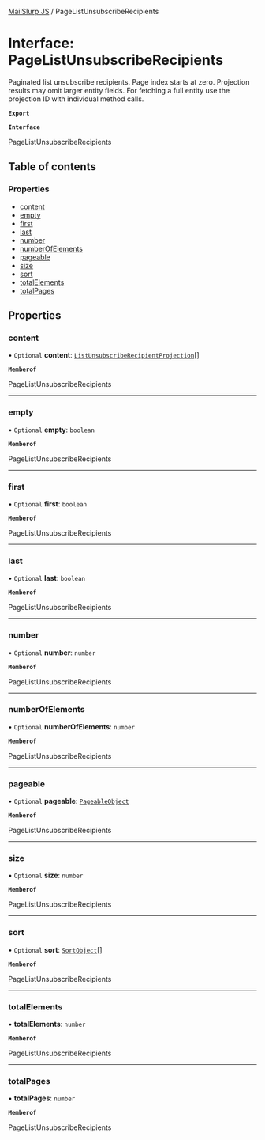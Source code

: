 [MailSlurp JS](../README.md) / PageListUnsubscribeRecipients

# Interface: PageListUnsubscribeRecipients

Paginated list unsubscribe recipients. Page index starts at zero. Projection results may omit larger entity fields. For fetching a full entity use the projection ID with individual method calls.

**`Export`**

**`Interface`**

PageListUnsubscribeRecipients

## Table of contents

### Properties

- [content](PageListUnsubscribeRecipients.md#content)
- [empty](PageListUnsubscribeRecipients.md#empty)
- [first](PageListUnsubscribeRecipients.md#first)
- [last](PageListUnsubscribeRecipients.md#last)
- [number](PageListUnsubscribeRecipients.md#number)
- [numberOfElements](PageListUnsubscribeRecipients.md#numberofelements)
- [pageable](PageListUnsubscribeRecipients.md#pageable)
- [size](PageListUnsubscribeRecipients.md#size)
- [sort](PageListUnsubscribeRecipients.md#sort)
- [totalElements](PageListUnsubscribeRecipients.md#totalelements)
- [totalPages](PageListUnsubscribeRecipients.md#totalpages)

## Properties

### content

• `Optional` **content**: [`ListUnsubscribeRecipientProjection`](ListUnsubscribeRecipientProjection.md)[]

**`Memberof`**

PageListUnsubscribeRecipients

___

### empty

• `Optional` **empty**: `boolean`

**`Memberof`**

PageListUnsubscribeRecipients

___

### first

• `Optional` **first**: `boolean`

**`Memberof`**

PageListUnsubscribeRecipients

___

### last

• `Optional` **last**: `boolean`

**`Memberof`**

PageListUnsubscribeRecipients

___

### number

• `Optional` **number**: `number`

**`Memberof`**

PageListUnsubscribeRecipients

___

### numberOfElements

• `Optional` **numberOfElements**: `number`

**`Memberof`**

PageListUnsubscribeRecipients

___

### pageable

• `Optional` **pageable**: [`PageableObject`](PageableObject.md)

**`Memberof`**

PageListUnsubscribeRecipients

___

### size

• `Optional` **size**: `number`

**`Memberof`**

PageListUnsubscribeRecipients

___

### sort

• `Optional` **sort**: [`SortObject`](SortObject.md)[]

**`Memberof`**

PageListUnsubscribeRecipients

___

### totalElements

• **totalElements**: `number`

**`Memberof`**

PageListUnsubscribeRecipients

___

### totalPages

• **totalPages**: `number`

**`Memberof`**

PageListUnsubscribeRecipients
